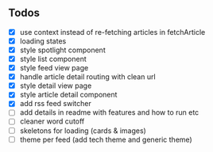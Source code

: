 ## Todos
- [x] use context instead of re-fetching articles in fetchArticle
- [x] loading states
- [x] style spotlight component
- [x] style list component
- [x] style feed view page
- [x] handle article detail routing with clean url
- [x] style detail view page
- [x] style article detail component
- [x] add rss feed switcher
- [ ] add details in readme with features and how to run etc
- [ ] cleaner word cutoff
- [ ] skeletons for loading (cards & images)
- [ ] theme per feed (add tech theme and generic theme)
